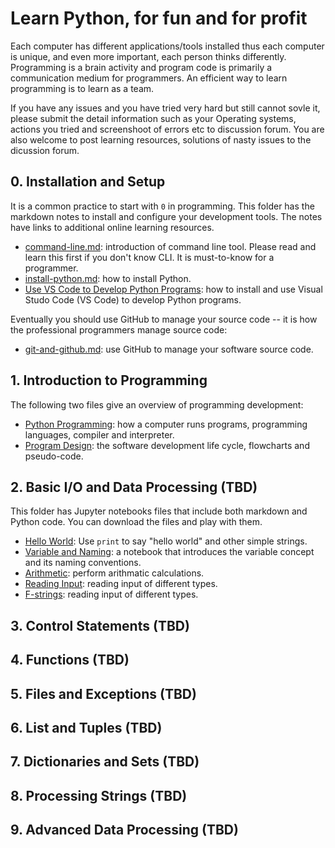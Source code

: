 # Learn Python, for fun and for profit

Each computer has different applications/tools installed thus each computer is unique, and even more important, each person thinks differently. Programming is a brain activity and program code is primarily a communication medium for programmers. An efficient way to learn programming is to learn as a team.

If you have any issues and you have tried very hard but still cannot sovle it, please submit the detail information such as your Operating systems, actions you tried and screenshoot of errors etc to discussion forum. You are also welcome to post learning resources, solutions of nasty issues to the dicussion forum.

## 0. Installation and Setup

It is a common practice to start with `0` in programming. This folder has the markdown notes to install and configure your development tools. The notes have links to additional online learning resources.

- [command-line.md](./0-installation-setup/command-line.md): introduction of command line tool. Please read and learn this first if you don't know CLI. It is must-to-know for a programmer.
- [install-python.md](./0-installation-setup/install-python.md): how to install Python.
- [Use VS Code to Develop Python Programs](./0-installation-setup/install-vscode.md): how to install and use Visual Studo Code (VS Code) to develop Python programs.

Eventually you should use GitHub to manage your source code -- it is how the professional programmers manage source code:

- [git-and-github.md](./0-installation-setup/git-and-github.md): use GitHub to manage your software source code.

## 1. Introduction to Programming

The following two files give an overview of programming development:

- [Python Programming](./1-introduction-programming/python-programming.md): how a computer runs programs, programming languages, compiler and interpreter.
- [Program Design](./1-introduction-programming/program-design.md): the software development life cycle, flowcharts and pseudo-code.

## 2. Basic I/O and Data Processing (TBD)

This folder has Jupyter notebooks files that include both markdown and Python code. You can download the files and play with them.

- [Hello World](./2-introduction-programming/hello-world.ipynb): Use `print` to say "hello world" and other simple strings.
- [Variable and Naming](./introduiction/variable-naming.ipynb): a notebook that introduces the variable concept and its naming conventions.
- [Arithmetic](./introduiction/arithmatic.ipynb): perform arithmatic calculations.
- [Reading Input](./introduiction/reading-input.pynb): reading input of different types.
- [F-strings](./introduiction/f-strings.ipynb): reading input of different types.

## 3. Control Statements (TBD)

## 4. Functions (TBD)

## 5. Files and Exceptions (TBD)

## 6. List and Tuples (TBD)

## 7. Dictionaries and Sets (TBD)

## 8. Processing Strings (TBD)

## 9. Advanced Data Processing (TBD)
